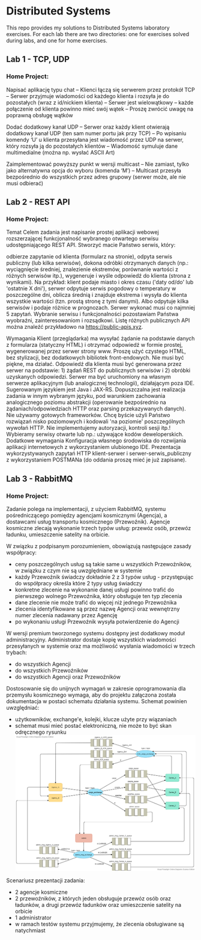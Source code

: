 # Distributed Systems
This repo provides my solutions to Distributed Systems laboratory exercises. 
For each lab there are two directories: one for exercises solved during labs, and one for home exercises.
## Lab 1 - TCP, UDP
### Home Project:
Napisać aplikację typu chat 
– Klienci łączą się serwerem przez protokół
TCP
– Serwer przyjmuje wiadomości od każdego
klienta i rozsyła je do pozostałych (wraz z
id/nickiem klienta)
– Serwer jest wielowątkowy – każde
połączenie od klienta powinno mieć swój
wątek
– Proszę zwrócić uwagę na poprawną obsługę
wątków

Dodać dodatkowy kanał UDP 
– Serwer oraz każdy klient otwierają dodatkowy
kanał UDP (ten sam numer portu jak przy TCP)
– Po wpisaniu komendy ‘U’ u klienta przesyłana
jest wiadomość przez UDP na serwer, który
rozsyła ją do pozostałych klientów
– Wiadomość symuluje dane multimedialne
(można np. wysłać ASCII Art)

Zaimplementować powyższy punkt w wersji
multicast 
– Nie zamiast, tylko jako alternatywna opcja do
wyboru (komenda ‘M’)
– Multicast przesyła bezpośrednio do wszystkich
przez adres grupowy (serwer może, ale nie
musi odbierać)
## Lab 2 - REST API
### Home Project:
Temat
Celem zadania jest napisanie prostej aplikacji webowej rozszerzającej funkcjonalność  wybranego otwartego serwisu udostępniającego REST API. Stworzyć macie Państwo serwis, który:

odbierze zapytanie od klienta (formularz na stronie),
odpyta serwis publiczny (lub kilka serwisów),
dokona odróbki otrzymanych danych (np.: wyciągnięcie średniej, znalezienie ekstremów, porównanie wartości z różnych serwisów itp.),
wygeneruje i wyśle odpowiedź do klienta (strona z wynikami).
Na przykład: klient podaje miasto i okres czasu ('daty od/do' lub 'ostatnie X dni'), serwer odpytuje serwis pogodowy o temperatury w poszczególne dni, oblicza średnią i znajduje ekstrema i wysyła do klienta wszystkie wartości (tzn. prostą stronę z tymi danymi). Albo odpytuje kilka serwisów i podaje różnice w prognozach. Serwer wykonać musi co najmniej 5 zapytań.
Wybranie serwisu i funkcjonalności pozostawiam Państwa wyobraźni, zainteresowaniom i rozsądkowi. Listę różnych publicznych API można znaleźć przykładowo na https://public-apis.xyz.

Wymagania
Klient (przeglądarka) ma wysyłać żądanie na podstawie danych z formularza (statyczny HTML) i otrzymać odpowiedź w formie prostej, wygenerowanej przez serwer strony www. Proszę użyć czystego HTML, bez stylizacji, bez dodatkowych bibliotek front-endowych. Nie musi być piękne, ma działać.
Odpowiedź dla klienta musi być generowana przez serwer na podstawie: 1) żądań REST do publicznych serwisów i 2) obróbki uzyskanych odpowiedzi.
Serwer ma być uruchomiony na własnym serwerze aplikacyjnym (lub analogicznej technologii), działającym poza IDE.
Sugerowanym językiem jest Java i JAX-RS. Dopuszczalna jest realizacja zadania w innym wybranym języku, pod warunkiem zachowania analogicznego poziomu abstrakcji (operowanie bezpośrednio na żądaniach/odpowiedziach HTTP oraz parsing przekazywanych danych).
Nie używamy gotowych frameworków. Chcę byście użyli Państwo rozwiązań nisko poziomowych i kodowali 'na poziomie' poszczególnych wywołań HTTP.
Nie implementujemy autoryzacji, kontroli sesji itp.! Wybieramy serwisy otwarte lub np.: używające kodów deweloperskich.
Dodatkowe wymagania
Konfiguracja własnego środowiska do rozwijania aplikacji internetowych z wykorzystaniem ulubionego IDE.
Prezentacja wykorzystywanych zapytań HTTP klient-serwer i serwer-serwis_publiczny z wykorzystaniem POSTMANa (do oddania proszę mieć je już zapisane).
## Lab 3 - RabbitMQ
### Home Project:
Zadanie polega na implementacji, z użyciem RabbitMQ, systemu pośredniczącego pomiędzy agencjami kosmicznymi (Agencja), a dostawcami usług transportu kosmicznego (Przewoźnik). Agencje kosmiczne zlecają wykonanie trzech typów usług: przewóz osób, przewóz ładunku, umieszczenie satelity na orbicie.

W związku z podpisanym porozumieniem, obowiązują następujące zasady współpracy:
- ceny poszczególnych usług są takie same u wszystkich Przewoźników, w związku z czym nie są uwzględniane w systemie
- każdy Przewoźnik świadczy dokładnie 2 z 3 typów usług - przystępując do współpracy określa które 2 typy usług świadczy
- konkretne zlecenie na wykonanie danej usługi powinno trafić do pierwszego wolnego Przewoźnika, który obsługuje ten typ zlecenia
- dane zlecenie nie może trafić do więcej niż jednego Przewoźnika
- zlecenia identyfikowane są przez nazwę Agencji oraz wewnętrzny numer zlecenia nadawany przez Agencję
- po wykonaniu usługi Przewoźnik wysyła potwierdzenie do Agencji

W wersji premium tworzonego systemu dostępny jest dodatkowy moduł administracyjny. Administrator dostaje kopię wszystkich wiadomości przesyłanych w systemie oraz ma możliwość wysłania wiadomości w trzech trybach:
- do wszystkich Agencji
- do wszystkich Przewoźników
- do wszystkich Agencji oraz Przewoźników

Dostosowanie się do unijnych wymagań w zakresie oprogramowania dla przemysłu kosmicznego wymaga, aby do projektu załączona została dokumentacja w postaci schematu działania systemu. Schemat powinien uwzględniać:
- użytkowników, exchange'e, kolejki, klucze użyte przy wiązaniach
- schemat musi mieć postać elektroniczną, nie może to być skan odręcznego rysunku
![alt text](https://github.com/dulebapiotr/distributed-systems/blob/master/home3/SystemDiagram.png "Schemat gotowego systemu.")

Scenariusz prezentacji zadania:
- 2 agencje kosmiczne
- 2 przewoźników, z których jeden obsługuje przewóz osób oraz ładunków, a drugi przewóz ładunków oraz umieszczenie satelity na orbicie
- 1 administrator
- w ramach testów systemu przyjmujemy, że zlecenia obsługiwane są natychmiast

